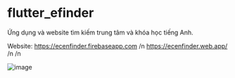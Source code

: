# flutter_efinder

Ứng dụng và website tìm kiếm trung tâm và khóa học tiếng Anh.

Website: https://ecenfinder.firebaseapp.com /n
         https://ecenfinder.web.app/ /n /n

![image](https://user-images.githubusercontent.com/45505443/138469965-7099bc55-4409-44c3-b011-493693b5142c.png)
